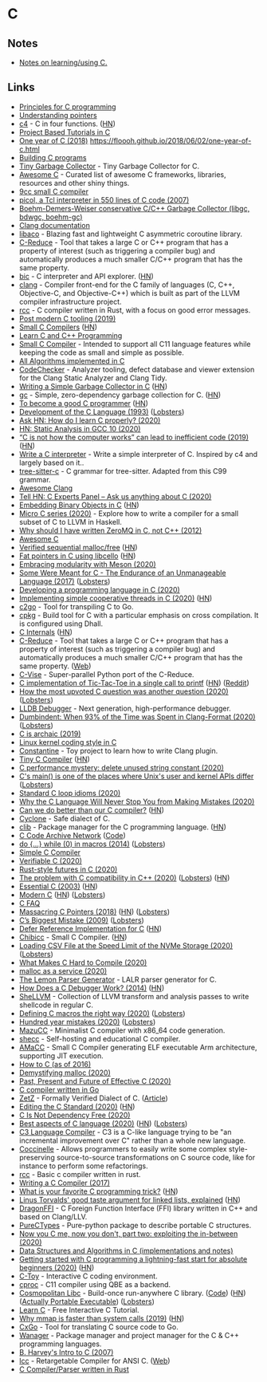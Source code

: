 # C

## Notes

- [Notes on learning/using C.](https://lobste.rs/s/b5xwwg/what_are_you_doing_this_weekend#c_1kh5sd)

## Links

- [Principles for C programming](http://drewdevault.com/2017/03/15/How-I-learned-to-stop-worrying-and-love-C.html)
- [Understanding pointers](http://drewdevault.com/2016/05/28/Understanding-pointers.html)
- [c4](https://github.com/rswier/c4) - C in four functions. ([HN](https://news.ycombinator.com/item?id=22353532))
- [Project Based Tutorials in C](https://github.com/rby90/Project-Based-Tutorials-in-C)
- [One year of C (2018)](https://floooh.github.io/2018/06/02/one-year-of-c.html)
  https://floooh.github.io/2018/06/02/one-year-of-c.html
- [Building C programs](http://seenaburns.com/building-c-programs/)
- [Tiny Garbage Collector](https://github.com/orangeduck/tgc) - Tiny Garbage Collector for C.
- [Awesome C](https://github.com/kozross/awesome-c) - Curated list of awesome C frameworks, libraries, resources and other shiny things.
- [9cc small C compiler](https://github.com/rui314/9cc)
- [picol, a Tcl interpreter in 550 lines of C code (2007)](http://oldblog.antirez.com/post/picol.html)
- [Boehm-Demers-Weiser conservative C/C++ Garbage Collector (libgc, bdwgc, boehm-gc)](https://github.com/ivmai/bdwgc)
- [Clang documentation](https://clang.llvm.org/docs/index.html)
- [libaco](https://github.com/hnes/libaco) - Blazing fast and lightweight C asymmetric coroutine library.
- [C-Reduce](https://github.com/csmith-project/creduce) - Tool that takes a large C or C++ program that has a property of interest (such as triggering a compiler bug) and automatically produces a much smaller C/C++ program that has the same property.
- [bic](https://github.com/hexagonal-sun/bic) - C interpreter and API explorer. ([HN](https://news.ycombinator.com/item?id=20950865))
- [clang](https://github.com/llvm-mirror/clang) - Compiler front-end for the C family of languages (C, C++, Objective-C, and Objective-C++) which is built as part of the LLVM compiler infrastructure project.
- [rcc](https://github.com/jyn514/rcc) - C compiler written in Rust, with a focus on good error messages.
- [Post modern C tooling (2019)](http://renesd.blogspot.com/2019/09/post-modern-c-tooling.html)
- [Small C Compilers](https://bootstrapping.miraheze.org/wiki/Main_Page#Small_C_Compilers) ([HN](https://news.ycombinator.com/item?id=21210087))
- [Learn C and C++ Programming](https://www.cprogramming.com/)
- [Small C Compiler](https://github.com/rui314/8cc) - Intended to support all C11 language features while keeping the code as small and simple as possible.
- [All Algorithms implemented in C](https://github.com/TheAlgorithms/C)
- [CodeChecker](https://github.com/Ericsson/codechecker) - Analyzer tooling, defect database and viewer extension for the Clang Static Analyzer and Clang Tidy.
- [Writing a Simple Garbage Collector in C](http://maplant.com/gc.html) ([HN](https://news.ycombinator.com/item?id=21794327))
- [gc](https://github.com/mkirchner/gc) - Simple, zero-dependency garbage collection for C. ([HN](https://news.ycombinator.com/item?id=21841368))
- [To become a good C programmer](http://fabiensanglard.net/c/) ([HN](https://news.ycombinator.com/item?id=22325088))
- [Development of the C Language (1993)](https://www.bell-labs.com/usr/dmr/www/chist.html) ([Lobsters](https://lobste.rs/s/hba9nn/development_c_language_1993))
- [Ask HN: How do I learn C properly? (2020)](https://news.ycombinator.com/item?id=22519876)
- [HN: Static Analysis in GCC 10 (2020)](https://news.ycombinator.com/item?id=22711391)
- [“C is not how the computer works” can lead to inefficient code (2019)](https://words.steveklabnik.com/c-is-not-how-the-computer-works-can-lead-to-inefficient-code) ([HN](https://news.ycombinator.com/item?id=21355463))
- [Write a C interpreter](https://github.com/lotabout/write-a-C-interpreter) - Write a simple interpreter of C. Inspired by c4 and largely based on it..
- [tree-sitter-c](https://github.com/tree-sitter/tree-sitter-c) - C grammar for tree-sitter. Adapted from this C99 grammar.
- [Awesome Clang](https://github.com/ingve/awesome-clang)
- [Tell HN: C Experts Panel – Ask us anything about C (2020)](https://news.ycombinator.com/item?id=22865357)
- [Embedding Binary Objects in C](https://flak.tedunangst.com/post/embedding-binary-objects-in-c) ([HN](https://news.ycombinator.com/item?id=22888318))
- [Micro C series (2020)](https://blog.josephmorag.com/posts/mcc0/) - Explore how to write a compiler for a small subset of C to LLVM in Haskell.
- [Why should I have written ZeroMQ in C, not C++ (2012)](http://250bpm.com/blog:4)
- [Awesome C](https://github.com/Bfgeshka/awesome-c)
- [Verified sequential malloc/free](https://www.cs.princeton.edu/~appel/papers/memmgr.pdf) ([HN](https://news.ycombinator.com/item?id=23046356))
- [Fat pointers in C using libcello](http://libcello.org/learn/a-fat-pointer-library) ([HN](https://news.ycombinator.com/item?id=23016001))
- [Embracing modularity with Meson (2020)](https://brennan.io/2020/05/08/meson/)
- [Some Were Meant for C - The Endurance of an Unmanageable Language (2017)](https://www.cs.kent.ac.uk/people/staff/srk21/research/papers/kell17some-preprint.pdf) ([Lobsters](https://lobste.rs/s/o0xtns/some_were_meant_for_c))
- [Developing a programming language in C (2020)](https://www.youtube.com/playlist?list=PLvdK1vRmp8wMzH4w_8sQ30NKU3Bt4Cc-M)
- [Implementing simple cooperative threads in C (2020)](https://brennan.io/2020/05/24/userspace-cooperative-multitasking/) ([HN](https://news.ycombinator.com/item?id=23293642))
- [c2go](https://github.com/elliotchance/c2go) - Tool for transpiling C to Go.
- [cpkg](https://github.com/vmchale/cpkg) - Build tool for C with a particular emphasis on cross compilation. It is configured using Dhall.
- [C Internals](http://www.avabodh.com/cin/cin.html) ([HN](https://news.ycombinator.com/item?id=23376357))
- [C-Reduce](https://github.com/csmith-project/creduce) - Tool that takes a large C or C++ program that has a property of interest (such as triggering a compiler bug) and automatically produces a much smaller C/C++ program that has the same property. ([Web](http://embed.cs.utah.edu/creduce/))
- [C-Vise](https://github.com/marxin/cvise) - Super-parallel Python port of the C-Reduce.
- [C implementation of Tic-Tac-Toe in a single call to printf](https://github.com/carlini/printf-tac-toe) ([HN](https://news.ycombinator.com/item?id=23445546)) ([Reddit](https://www.reddit.com/r/programming/comments/gy8igu/tictactoe_in_a_single_call_to_printf_in_c/))
- [How the most upvoted C question was another question (2020)](https://bowero.nl/blog/2020/06/09/how-the-most-upvoted-c-question-was-another-question/) ([Lobsters](https://lobste.rs/s/m34tye/how_most_upvoted_c_question_was_another))
- [LLDB Debugger](https://lldb.llvm.org/) - Next generation, high-performance debugger.
- [Dumbindent: When 93% of the Time was Spent in Clang-Format (2020)](https://nigeltao.github.io/blog/2020/dumbindent.html) ([Lobsters](https://lobste.rs/s/xau5m4/dumbindent_when_93_time_was_spent_clang))
- [C is archaic (2019)](https://birb007.github.io/blog/2019/12/15/c-is-archaic.html)
- [Linux kernel coding style in C](https://www.kernel.org/doc/Documentation/process/coding-style.rst)
- [Constantine](https://github.com/rizsotto/Constantine) - Toy project to learn how to write Clang plugin.
- [Tiny C Compiler](https://bellard.org/tcc/) ([HN](https://news.ycombinator.com/item?id=23617461))
- [C performance mystery: delete unused string constant (2020)](https://news.ycombinator.com/item?id=23633583)
- [C's main() is one of the places where Unix's user and kernel APIs differ](https://utcc.utoronto.ca/~cks/space/blog/unix/MainKernelAndUserAPI) ([Lobsters](https://lobste.rs/s/pdiisx/c_s_main_is_one_places_where_unix_s_user))
- [Standard C loop idioms (2020)](https://dannas.name/standard-c-loop-idioms)
- [Why the C Language Will Never Stop You from Making Mistakes (2020)](https://thephd.github.io/your-c-compiler-and-standard-library-will-not-help-you)
- [Can we do better than our C compiler?](https://briancallahan.net/blog/20200812.html) ([HN](https://news.ycombinator.com/item?id=24139943))
- [Cyclone](https://cyclone.thelanguage.org/) - Safe dialect of C.
- [clib](https://github.com/clibs/clib) - Package manager for the C programming language. ([HN](https://news.ycombinator.com/item?id=24182441))
- [C Code Archive Network](http://ccodearchive.net/) ([Code](https://github.com/rustyrussell/ccan))
- [do {...} while (0) in macros (2014)](https://www.pixelstech.net/article/1390482950-do-%7B-%7D-while-%280%29-in-macros) ([Lobsters](https://lobste.rs/s/whezna/do_while_0_macros))
- [Simple C Compiler](https://www.simple-cc.org/)
- [Verifiable C (2020)](https://softwarefoundations.cis.upenn.edu/vc-current/)
- [Rust-style futures in C (2020)](https://axelforsman.tk/2020/08/24/rust-style-futures-in-c.html)
- [The problem with C compatibility in C++ (2020)](https://cor3ntin.github.io/posts/c/) ([Lobsters](https://lobste.rs/s/e27sea/problem_with_c)) ([HN](https://news.ycombinator.com/item?id=24352258))
- [Essential C (2003)](http://cslibrary.stanford.edu/101/EssentialC.pdf) ([HN](https://news.ycombinator.com/item?id=24356246))
- [Modern C](https://modernc.gforge.inria.fr/) ([HN](https://news.ycombinator.com/item?id=24361469)) ([Lobsters](https://lobste.rs/s/01brvr/modern_c))
- [C FAQ](http://www.c-faq.com/)
- [Massacring C Pointers (2018)](https://wozniak.ca/blog/2018/06/25/1/index.html) ([HN](https://news.ycombinator.com/item?id=24376622)) ([Lobsters](https://lobste.rs/s/gim6hg/massacring_c_pointers_2018))
- [C’s Biggest Mistake (2009)](https://digitalmars.com/articles/C-biggest-mistake.html) ([Lobsters](https://lobste.rs/s/3nebjo/c_s_biggest_mistake_2009))
- [Defer Reference Implementation for C](https://gustedt.gitlabpages.inria.fr/defer/) ([HN](https://news.ycombinator.com/item?id=24643034))
- [Chibicc](https://github.com/rui314/chibicc) - Small C Compiler. ([HN](https://news.ycombinator.com/item?id=24676851))
- [Loading CSV File at the Speed Limit of the NVMe Storage (2020)](https://liuliu.me/eyes/loading-csv-file-at-the-speed-limit-of-the-nvme-storage/) ([Lobsters](https://lobste.rs/s/zksa0f/loading_csv_file_at_speed_limit_nvme))
- [What Makes C Hard to Compile (2020)](https://www.reddit.com/r/ProgrammingLanguages/comments/j3j4s9/what_makes_c_hard_to_compile/)
- [malloc as a service (2020)](https://wingolog.org/archives/2020/10/13/malloc-as-a-service)
- [The Lemon Parser Generator](https://sqlite.org/src/doc/trunk/doc/lemon.html) - LALR parser generator for C.
- [How Does a C Debugger Work? (2014)](https://blog.0x972.info/?d=2014/11/13/10/40/50-how-does-a-debugger-work) ([HN](https://news.ycombinator.com/item?id=24814854))
- [SheLLVM](https://github.com/SheLLVM/SheLLVM) - Collection of LLVM transform and analysis passes to write shellcode in regular C.
- [Defining C macros the right way (2020)](https://bowero.nl/blog/2020/10/25/defining-c-macros-the-right-way/) ([Lobsters](https://lobste.rs/s/ubh34r/defining_c_macros_right_way))
- [Hundred year mistakes (2020)](https://ericlippert.com/2020/02/27/hundred-year-mistakes/) ([Lobsters](https://lobste.rs/s/f3grxk/hundred_year_mistakes))
- [MazuCC](https://github.com/jserv/MazuCC) - Minimalist C compiler with x86_64 code generation.
- [shecc](https://github.com/jserv/shecc) - Self-hosting and educational C compiler.
- [AMaCC](https://github.com/jserv/amacc) - Small C Compiler generating ELF executable Arm architecture, supporting JIT execution.
- [How to C (as of 2016)](https://matt.sh/howto-c)
- [Demystifying malloc (2020)](https://river.codes/demystifying-malloc/)
- [Past, Present and Future of Effective C (2020)](https://research.nccgroup.com/2020/11/10/past-present-and-future-of-effective-c/)
- [C compiler written in Go](https://github.com/DQNEO/8cc.go)
- [ZetZ](https://github.com/aep/zz) - Formally Verified Dialect of C. ([Article](https://www.infoq.com/news/2020/02/zz-formal-verified-c-dialect/))
- [Editing the C Standard (2020)](https://thephd.github.io/editing-the-c-standard) ([HN](https://news.ycombinator.com/item?id=25086673))
- [C Is Not Dependency Free (2020)](https://prilik.com/blog/post/c-is-not-dependency-free/)
- [Best aspects of C language (2020)](https://blog.joren.ga/programming/best-of-c) ([HN](https://news.ycombinator.com/item?id=25124012)) ([Lobsters](https://lobste.rs/s/hjrgrk/best_aspects_c_language))
- [C3 Language Compiler](https://github.com/c3lang/c3c) - C3 is a C-like language trying to be "an incremental improvement over C" rather than a whole new language.
- [Coccinelle](https://github.com/coccinelle/coccinelle) - Allows programmers to easily write some complex style-preserving source-to-source transformations on C source code, like for instance to perform some refactorings.
- [rcc](https://github.com/wbowling/rcc) - Basic c compiler written in rust.
- [Writing a C Compiler (2017)](https://norasandler.com/2017/11/29/Write-a-Compiler.html)
- [What is your favorite C programming trick?](https://stackoverflow.com/questions/599365/what-is-your-favorite-c-programming-trick) ([HN](https://news.ycombinator.com/item?id=25176531))
- [Linus Torvalds' good taste argument for linked lists, explained](https://github.com/mkirchner/linked-list-good-taste) ([HN](https://news.ycombinator.com/item?id=25326552))
- [DragonFFI](https://github.com/aguinet/dragonffi) - C Foreign Function Interface (FFI) library written in C++ and based on Clang/LLV.
- [PureCTypes](https://github.com/aguinet/purectypes) - Pure-python package to describe portable C structures.
- [Now you C me, now you don't, part two: exploiting the in-between (2020)](https://securitylab.github.com/research/now-you-c-me-part-two)
- [Data Structures and Algorithms in C (implementations and notes)](https://github.com/f0lg0/c-ds-algos)
- [Getting started with C programming a lightning-fast start for absolute beginners (2020)](https://not.cafe/2020/10/12/getting-started-with-c-programming.html) ([HN](https://news.ycombinator.com/item?id=25442165))
- [C-Toy](https://github.com/anael-seghezzi/CToy) - Interactive C coding environment.
- [cproc](https://github.com/michaelforney/cproc) - C11 compiler using QBE as a backend.
- [Cosmopolitan Libc](https://justine.lol/cosmopolitan/index.html) - Build-once run-anywhere C library. ([Code](https://github.com/jart/cosmopolitan)) ([HN](https://news.ycombinator.com/item?id=25556286)) ([Actually Portable Executable](https://justine.storage.googleapis.com/ape.html)) ([Lobsters](https://lobste.rs/s/xnqpyp/cosmopolitan_c_library))
- [Learn C](https://www.learn-c.org/) - Free Interactive C Tutorial.
- [Why mmap is faster than system calls (2019)](https://sasha-f.medium.com/why-mmap-is-faster-than-system-calls-24718e75ab37) ([HN](https://news.ycombinator.com/item?id=25701959))
- [CxGo](https://github.com/gotranspile/cxgo) - Tool for translating C source code to Go.
- [Wanager](https://github.com/Wafelack/wng) - Package manager and project manager for the C & C++ programming languages.
- [B. Harvey's Intro to C (2007)](https://inst.eecs.berkeley.edu//~cs61c/resources/HarveyNotesC1-3.pdf)
- [lcc](https://github.com/drh/lcc) - Retargetable Compiler for ANSI C. ([Web](https://drh.github.io/lcc/))
- [C Compiler/Parser written in Rust](https://github.com/thepowersgang/rust-cc)
